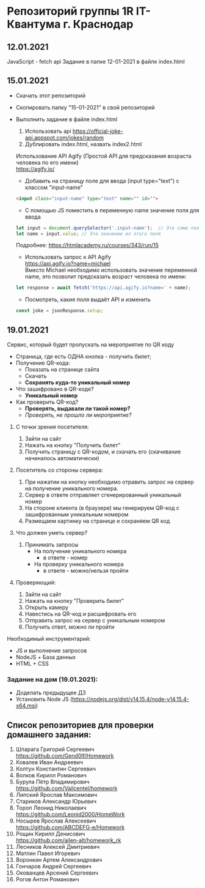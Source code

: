 # Репозиторий группы 1R IT-Квантума г. Краснодар

## 12.01.2021
JavaScript - fetch api
Задание в папке 12-01-2021 в файле index.html 

## 15.01.2021
- Скачать этот репозиторий
- Скопировать папку "15-01-2021" в свой репозиторий
- Выполнить задание в файле index.html
    1. Использовать api https://official-joke-api.appspot.com/jokes/random
    2. Дублировать index.html, назвать index2.html  
    
    Использование API Agify (Простой API для предсказания возраста человека по его имени)  
    https://agify.io/  
    
    - Добавить на страницу поле для ввода (input type="text") с классом "input-name"  
    ~~~html
    <input class="input-name" type="text" name="" id="">  
    ~~~
    - С помощью JS поместить в переменную name значение поля для ввода   
    ~~~js
    let input = document.querySelector('.input-name');  // Это само поле для ввода  
    let name = input.value; // Это значение из этого поля  
    ~~~
    
    Подробнее: https://htmlacademy.ru/courses/343/run/15  
    - Использовать запрос к API Agify  
    https://api.agify.io?name=michael  
    Вместо Michael необходимо использовать значение переменной name, это позволит предсказать возраст человека по имени:  
    ~~~js
    let response = await fetch('https://api.agify.io?name=' + name);  
    ~~~
    - Посмотреть, какие поля выдаёт API и изменить 
    ~~~js
    const joke = jsonResponse.setup; 
    ~~~

## 19.01.2021
Сервис, который будет пропускать на мероприятие по QR коду  

- Страница, где есть ОДНА кнопка - получить билет;
- Получение QR-кода: 
    - Показать на странице сайта  
    - Скачать  
    - **Сохранять куда-то уникальный номер**
- Что зашифровано в QR-коде?
    - **Уникальный номер**
- Как проверить QR-код? 
    - **Проверять, выдавали ли такой номер?**
    - *Проверять, не прошло ли мероприятие?*

1. С точки зрения посетителя:
    1. Зайти на сайт
    2. Нажать на кнопку "Получить билет"
    3. Получить страницу с QR-кодом, и скачать его (скачивание начиналось автоматически)
2. Посетитель со стороны сервера:
    1. При нажатии на кнопку необходимо отравить запрос на сервер на получение уникального номера.
    2. Сервер в ответе отправляет сгенерированный уникальный номер
    3. На стороне клиента (в браузере) мы генерируем QR-код с зашифрованным уникальным номером
    4. Размещаем картинку на странице и сохраняем QR код

3. Что должен уметь сервер?
    1. Принимать запросы
        - На получение уникального номера
            - в ответе - номер
        - На проверку уникального номера
            - в ответе - можно/нельзя пройти
4. Проверяющий: 
    1. Зайти на сайт
    2. Нажать на кнопку "Проверить билет"
    3. Открыть камеру
    4. Навестись на QR-код и расшифровать его
    5. Отправить запрос на сервер с уникальным номером
    6. Получить ответ, можно ли пройти

Необходимый инструментарий: 
- JS и выполнение запросов 
- NodeJS + База данных
- HTML + CSS

### Задание на дом (19.01.2021):
- Доделать предыдущее ДЗ 
- Установить Node JS (https://nodejs.org/dist/v14.15.4/node-v14.15.4-x64.msi)



## Список репозиториев для проверки домашнего задания:
1.	Шпарага Григорий Сергеевич  
    https://github.com/Gend0lf/Homework
2.	Ковалев Иван Андреевич
3.	Колтун Константин Сергеевич
4.	Волков Кирилл Романович
5.	Бурула Пётр Владимирович  
    https://github.com/Vailcentel/homework
6.	Липский Ярослав Максимович
7.	Стариков Александр Юрьевич
8.	Тороп Леонид Николаевич  
    https://github.com/Leonid2000/HomeWork
9.	Носырев Ярослав Алексеевич  
    https://github.com/ABCDEFG-e/Homework
10.	Рощин Кирилл Денисович  
    https://github.com/ailen-alt/homework_rk
11.	Лесников Алексей Дмитриевич
12.	Матлин Павел Игоревич
13.	Воронкин Артем Александрович
14.	Гончаров Андрей Сергеевич
15.	Окованцев Арсений Сергеевич
16.	Рогов Антон Романович
